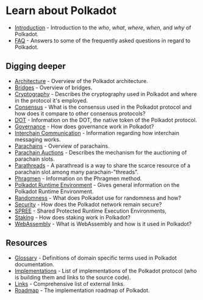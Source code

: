 # Learn about Polkadot

- [Introduction](./introduction.md) - Introduction to the _who_, _what_, _where_, _when_, and _why_ of Polkadot.
- [FAQ](./faq.md) - Answers to some of the frequently asked questions in regard to Polkadot.

## Digging deeper

- [Architecture](./architecture.md) - Overview of the Polkadot architecture.
- [Bridges](./bridges.md) - Overview of bridges.
- [Cryptography](./cryptography.md) - Describes the cryptography used in Polkadot and where in the protocol it's employed.
- [Consensus](./consensus.md) - What is the consensus used in the Polkadot protocol and how does it compare to other consensus protocols?
- [DOT](./DOT.md) - Information on the DOT, the native token of the Polkadot protocol.
- [Governance](./governance.md) - How does governance work in Polkadot?
- [Interchain Communication](./interchain.md) - Information regarding how interchain messaging works.
- [Parachains](./parachains.md) - Overview of parachains.
- [Parachain Auctions](./auction.md) - Describes the mechanism for the auctioning of parachain slots.
- [Parathreads](./parathreads.md) - A parathread is a way to share the scarce resource of a parachain slot among many parachain-"threads".
- [Phragmen](./phragmen.md) - Information on the Phragmen method.
- [Polkadot Runtime Environment](./PRE.md) - Gives general information on the Polkadot Runtime Environment.
- [Randomness](./randomness.md) - What does Polkadot use for randomness and how?
- [Security](./security.md) - How does the Polkadot network remain secure?
- [SPREE](./spree.md) - Shared Protected Runtime Execution Environments,
- [Staking](./staking.md) - How does staking work in Polkadot?
- [WebAssembly](./wasm.md) - What is WebAssembly and how is it used in Polkadot?

## Resources

- [Glossary](../../glossary.md) - Definitions of domain specific terms used in Polkadot documentation.
- [Implementations](./implementations.md) - List of implementations of the Polkadot protocol (who is building them and links to the source code).
- [Links](./relevant-links.md) - Comprehensive list of external links.
- [Roadmap](./roadmap.md) - The implementation roadmap of Polkadot.
